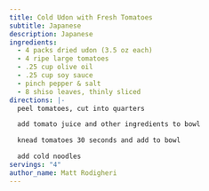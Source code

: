 ```yaml
---
title: Cold Udon with Fresh Tomatoes
subtitle: Japanese
description: Japanese
ingredients:
  - 4 packs dried udon (3.5 oz each)
  - 4 ripe large tomatoes
  - .25 cup olive oil
  - .25 cup soy sauce
  - pinch pepper & salt
  - 8 shiso leaves, thinly sliced
directions: |-
  peel tomatoes, cut into quarters

  add tomato juice and other ingredients to bowl

  knead tomatoes 30 seconds and add to bowl

  add cold noodles
servings: "4"
author_name: Matt Rodigheri
---
```

